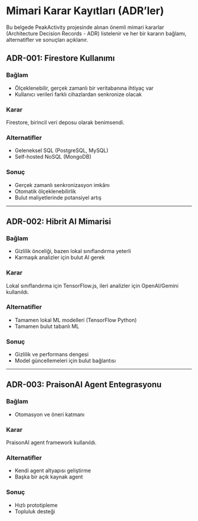 # Mimari Karar Kayıtları (ADR’ler)

Bu belgede PeakActivity projesinde alınan önemli mimari kararlar (Architecture Decision Records - ADR) listelenir ve her bir kararın bağlamı, alternatifler ve sonuçları açıklanır.

## ADR-001: Firestore Kullanımı
### Bağlam
- Ölçeklenebilir, gerçek zamanlı bir veritabanına ihtiyaç var
- Kullanıcı verileri farklı cihazlardan senkronize olacak

### Karar
Firestore, birincil veri deposu olarak benimsendi.

### Alternatifler
- Geleneksel SQL (PostgreSQL, MySQL)
- Self-hosted NoSQL (MongoDB)

### Sonuç
- Gerçek zamanlı senkronizasyon imkânı
- Otomatik ölçeklenebilirlik
- Bulut maliyetlerinde potansiyel artış

---

## ADR-002: Hibrit AI Mimarisi
### Bağlam
- Gizlilik önceliği, bazen lokal sınıflandırma yeterli
- Karmaşık analizler için bulut AI gerek

### Karar
Lokal sınıflandırma için TensorFlow.js, ileri analizler için OpenAI/Gemini kullanıldı.

### Alternatifler
- Tamamen lokal ML modelleri (TensorFlow Python)
- Tamamen bulut tabanlı ML

### Sonuç
- Gizlilik ve performans dengesi
- Model güncellemeleri için bulut bağlantısı

---

## ADR-003: PraisonAI Agent Entegrasyonu
### Bağlam
- Otomasyon ve öneri katmanı

### Karar
PraisonAI agent framework kullanıldı.

### Alternatifler
- Kendi agent altyapısı geliştirme
- Başka bir açık kaynak agent

### Sonuç
- Hızlı prototipleme
- Topluluk desteği
